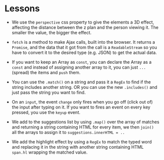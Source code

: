 # Lessons

- We use the `perspective` css property to give the elements a 3D effect, affecting the distance between the z plan and the person viewing it. The smaller the value, the bigger the effect.

- `fetch` is a method to make Ajax calls, built into the browser. It returns a `Promise`, and the data that it got from the call is a `ReadableStream` so you have to convert it to the desired type (e.g. JSON) to get the actual data.

- If you want to keep an Array as `const`, you can declare the Array as a `const` and instead of assigning another array to it, you can just `...` (spread) the items and `push` them.

- You can use the `.match()` on a string and pass it a `RegEx` to find if the string includes another string. OR you can use the new `.includes()` and just pass the string you want to find.

- On an `input`, the event `change` only fires when you go off (click out of) the input after typing on it. If you want to fires an event on every key pressed, you use the `keyup` event.

- We add to the suggestions list by using `.map()` over the array of matches and returning a string containing HTML for every item, we then `join()` all the arrays to assign it to `suggestions.innerHTML = ..`

- We add the highlight effect by using a `RegEx` to match the typed word and replacing it in the string with another string containing HTML `span.hl` wrapping the matched value.
